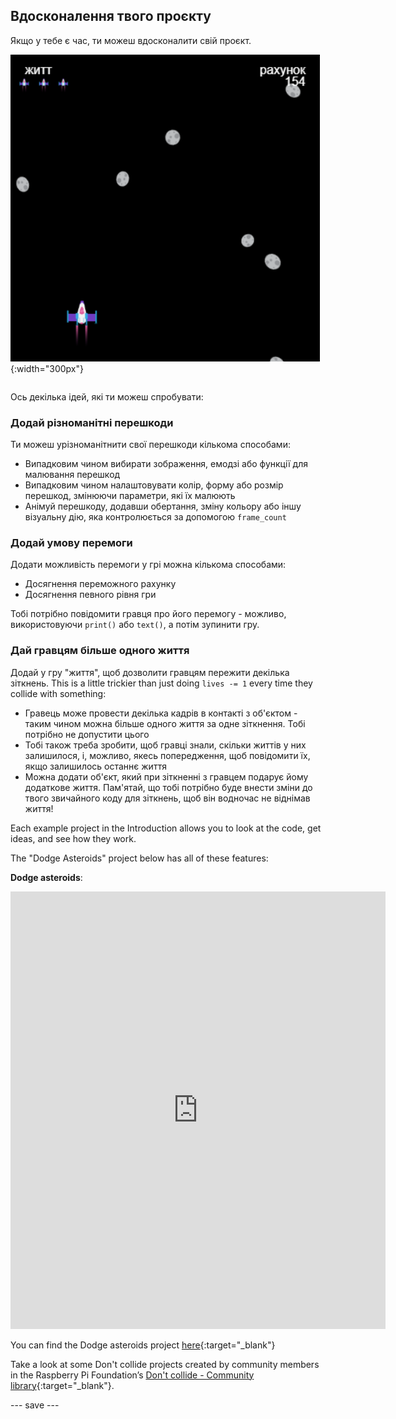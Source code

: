 ## Вдосконалення твого проєкту

<div style="display: flex; flex-wrap: wrap">
<div style="flex-basis: 200px; flex-grow: 1; margin-right: 15px;">
Якщо у тебе є час, ти можеш вдосконалити свій проєкт.
</div>
<div>

![Приклад космічного проєкту з життям.](images/example1.png){:width="300px"}

</div>
</div>

Ось декілька ідей, які ти можеш спробувати:

### Додай різноманітні перешкоди
Ти можеш урізноманітнити свої перешкоди кількома способами:
 - Випадковим чином вибирати зображення, емодзі або функції для малювання перешкод
 - Випадковим чином налаштовувати колір, форму або розмір перешкод, змінюючи параметри, які їх малюють
 - Анімуй перешкоду, додавши обертання, зміну кольору або іншу візуальну дію, яка контролюється за допомогою `frame_count`

### Додай умову перемоги
Додати можливість перемоги у грі можна кількома способами:
 - Досягнення переможного рахунку
 - Досягнення певного рівня гри

Тобі потрібно повідомити гравця про його перемогу - можливо, використовуючи `print()` або `text()`, а потім зупинити гру.

### Дай гравцям більше одного життя
Додай у гру "життя", щоб дозволити гравцям пережити декілька зіткнень. This is a little trickier than just doing `lives -= 1` every time they collide with something:
 - Гравець може провести декілька кадрів в контакті з об'єктом - таким чином можна більше одного життя за одне зіткнення. Тобі потрібно не допустити цього
 - Тобі також треба зробити, щоб гравці знали, скільки життів у них залишилося, і, можливо, якесь попередження, щоб повідомити їх, якщо залишилось останнє життя
 - Можна додати об'єкт, який при зіткненні з гравцем подарує йому додаткове життя. Пам'ятай, що тобі потрібно буде внести зміни до твого звичайного коду для зіткнень, щоб він водночас не віднімав життя!

Each example project in the Introduction allows you to look at the code, get ideas, and see how they work.

The "Dodge Asteroids" project below has all of these features:

**Dodge asteroids**:
<iframe src="https://editor.raspberrypi.org/en/embed/viewer/dodge-asteroids-example" width="600" height="700" frameborder="0" marginwidth="0" marginheight="0" allowfullscreen>
</iframe>

You can find the Dodge asteroids project [here](https://editor.raspberrypi.org/en/projects/dodge-asteroids-example){:target="_blank"}

Take a look at some Don't collide projects created by community members in the Raspberry Pi Foundation’s [Don't collide - Community library](https://wke.lt/w/s/KobNfx){:target="_blank"}.

--- save ---
